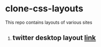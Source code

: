 # clone-css-layouts
This repo contains layouts of various sites
1. ## twitter desktop layout [link](https://clone-sites.netlify.app/twitter/)

